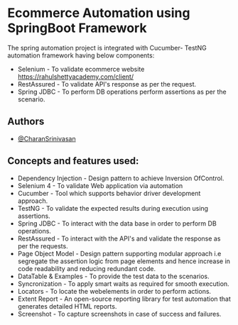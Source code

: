 
# Ecommerce Automation using SpringBoot Framework

The spring automation project is integrated with Cucumber- TestNG automation framework having below components:
 - Selenium - To validate ecommerce website https://rahulshettyacademy.com/client/
 - RestAssured - To validate API's response as per the request.
 - Spring JDBC - To perform DB operations perform assertions as per the scenario.
 



## Authors

- [@CharanSrinivasan](https://github.com/CharanS704)


## Concepts and features used:

- Dependency Injection - Design pattern to achieve Inversion OfControl.
- Selenium 4 - To validate Web application via automation
- Cucumber - Tool which supports behavior driver development approach. 
- TestNG - To validate the expected results during execution using assertions.
- Spring JDBC - To interact with the data base in order to perform DB operations.
- RestAssured - To interact with the API's and validate the response as per the requests.
- Page Object Model - Design pattern supporting modular approach i.e segregate the assertion logic from page elements and hence increase in code readability and reducing redundant code.
- DataTable & Examples - To provide the test data to the scenarios.
- Syncronization - To apply smart waits as required for smooth execution.
- Locators - To locate the webelements in order to perform actions.
- Extent Report - An open-source reporting library for test automation that generates detailed HTML reports.
- Screenshot - To capture screenshots in case of success and failures.
